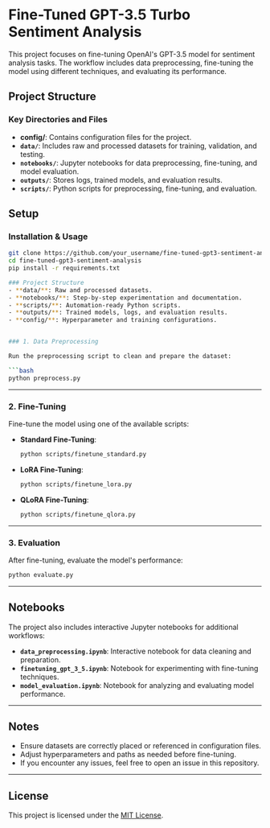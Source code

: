# Fine-Tuned GPT-3.5 Turbo Sentiment Analysis

This project focuses on fine-tuning OpenAI's GPT-3.5 model for sentiment analysis tasks. The workflow includes data preprocessing, fine-tuning the model using different techniques, and evaluating its performance.

## Project Structure
### Key Directories and Files

- **config/**: Contains configuration files for the project.
- **`data/`**: Includes raw and processed datasets for training, validation, and testing.
- **`notebooks/`**: Jupyter notebooks for data preprocessing, fine-tuning, and model evaluation.
- **`outputs/`**: Stores logs, trained models, and evaluation results.
- **`scripts/`**: Python scripts for preprocessing, fine-tuning, and evaluation.

## Setup

### Installation & Usage
```bash
git clone https://github.com/your_username/fine-tuned-gpt3-sentiment-analysis.git
cd fine-tuned-gpt3-sentiment-analysis
pip install -r requirements.txt

### Project Structure
- **data/**: Raw and processed datasets.
- **notebooks/**: Step-by-step experimentation and documentation.
- **scripts/**: Automation-ready Python scripts.
- **outputs/**: Trained models, logs, and evaluation results.
- **config/**: Hyperparameter and training configurations.


### 1. Data Preprocessing

Run the preprocessing script to clean and prepare the dataset:

```bash
python preprocess.py
```

---

### 2. Fine-Tuning

Fine-tune the model using one of the available scripts:

- **Standard Fine-Tuning**:

    ```bash
    python scripts/finetune_standard.py
    ```

- **LoRA Fine-Tuning**:

    ```bash
    python scripts/finetune_lora.py
    ```

- **QLoRA Fine-Tuning**:

    ```bash
    python scripts/finetune_qlora.py
    ```

---

### 3. Evaluation

After fine-tuning, evaluate the model's performance:

```bash
python evaluate.py
```

---

## Notebooks

The project also includes interactive Jupyter notebooks for additional workflows:

- **`data_preprocessing.ipynb`**: Interactive notebook for data cleaning and preparation.
- **`finetuning_gpt_3_5.ipynb`**: Notebook for experimenting with fine-tuning techniques.
- **`model_evaluation.ipynb`**: Notebook for analyzing and evaluating model performance.

---

## Notes

- Ensure datasets are correctly placed or referenced in configuration files.
- Adjust hyperparameters and paths as needed before fine-tuning.
- If you encounter any issues, feel free to open an issue in this repository.

---

## License

This project is licensed under the [MIT License](LICENSE).

